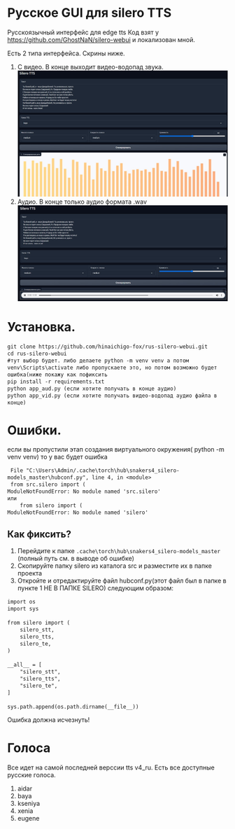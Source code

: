 # Русское GUI для silero TTS
Русскоязычный интерфейс для edge tts 
Код взят у https://github.com/GhostNaN/silero-webui и локализован мной.

Есть 2 типа интерфейса. Скрины ниже.
1. С видео. В конце выходит видео-водопад звука.
![Скрин интерфейса с видео(делает видео водопад звука)](https://github.com/hinaichigo-fox/rus-silero-webui/blob/main/vid.jpg)
2. Аудио. В конце только аудио формата .wav
![Скрин интерфейса с аудио(тут только аудио формата .wav)](https://github.com/hinaichigo-fox/rus-silero-webui/blob/main/aud.jpg)

# Установка.
```
git clone https://github.com/hinaichigo-fox/rus-silero-webui.git
cd rus-silero-webui
#тут выбор будет. либо делаете python -m venv venv а потом venv\Scripts\activate либо пропускаете это, но потом возможно будет ошибка(ниже покажу как пофиксить
pip install -r requirements.txt
python app_aud.py (если хотите получать в конце аудио)
python app_vid.py (если хотите получать видео-водопад аудио файла в конце)
```
# Ошибки.
если вы пропустили этап создания виртуального окружения( python -m venv venv) то у вас будет ошибка
```
 File "C:\Users\Admin/.cache\torch\hub\snakers4_silero-models_master\hubconf.py", line 4, in <module>
 from src.silero import (
ModuleNotFoundError: No module named 'src.silero'
или
    from silero import (
ModuleNotFoundError: No module named 'silero'
```
## Как фиксить?
1. Перейдите к папке `.cache\torch\hub\snakers4_silero-models_master` (полный путь см. в выводе об ошибке)
2. Скопируйте папку silero из каталога src и разместите их в папке проекта
3. Откройте и отредактируйте файл hubconf.py(этот файл был в папке в пункте 1 НЕ В ПАПКЕ SILERO) следующим образом:
```
import os
import sys

from silero import (
    silero_stt,
    silero_tts,
    silero_te,
)

__all__ = [
    "silero_stt",
    "silero_tts",
    "silero_te",
]

sys.path.append(os.path.dirname(__file__))
```
Ошибка должна исчезнуть!

# Голоса 
Все идет на самой последней верссии tts v4_ru.
Есть все доступные русские голоса. 
1. aidar
2. baya
3. kseniya
4. xenia
5. eugene
